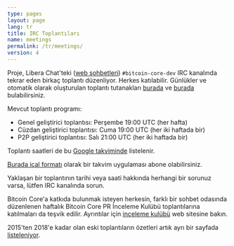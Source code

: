 ```yaml
---
type: pages
layout: page
lang: tr
title: IRC Toplantıları
name: meetings
permalink: /tr/meetings/
version: 4
---
```

Proje, Libera Chat'teki ([web sohbetleri][bitcoin-core-dev-IRC-webchat]) `#bitcoin-core-dev` IRC 
kanalında tekrar eden birkaç toplantı düzenliyor. Herkes katılabilir. 
Günlükler ve otomatik olarak oluşturulan toplantı tutanakları [burada][meetbot] 
ve [burada][schnelli] bulabilirsiniz.

Mevcut toplantı programı:

- Genel geliştirici toplantısı: Perşembe 19:00 UTC (her hafta)
- Cüzdan geliştirici toplantısı: Cuma 19:00 UTC (her iki haftada bir)
- P2P geliştirici toplantısı: Salı 21:00 UTC (her iki haftada bir)

Toplantı saatleri de bu [Google takviminde][meeting
calendar] listelenir.

[Burada ical formatı][meeting calendar ical] olarak bir takvim uygulaması abone olabilirsiniz.

Yaklaşan bir toplantının tarihi veya saati hakkında herhangi bir 
sorunuz varsa, lütfen IRC kanalında sorun.

Bitcoin Core'a katkıda bulunmak isteyen herkesin, farklı 
bir sohbet odasında düzenlenen haftalık Bitcoin Core PR 
İnceleme Kulübü toplantılarına katılmaları da teşvik edilir. 
Ayrıntılar için [inceleme kulübü][review club] web sitesine bakın.

2015'ten 2018'e kadar olan eski toplantıların özetleri artık ayrı bir sayfada [listeleniyor][summaries].

[bitcoin-core-dev-IRC-webchat]: https://web.libera.chat/#bitcoin-core-dev
[meetbot]: http://www.erisian.com.au/meetbot/bitcoin-core-dev/
[schnelli]: https://bitcoin.jonasschnelli.ch/ircmeetings/logs/bitcoin-core-dev/
[meeting calendar]: https://calendar.google.com/calendar?cid=MTFwcXZkZ3BkOTlubGliZjliYTg2MXZ1OHNAZ3JvdXAuY2FsZW5kYXIuZ29vZ2xlLmNvbQ
[meeting calendar ical]: https://calendar.google.com/calendar/ical/11pqvdgpd99nlibf9ba861vu8s%40group.calendar.google.com/public/basic.ics
[review club]: https://bitcoincore.reviews/
[summaries]: /en/meeting-summaries/
